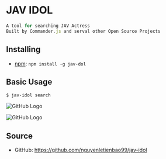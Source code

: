# JAV IDOL

```javascript
A tool for searching JAV Actress
Built by Commander.js and serval other Open Source Projects
```

## Installing

-   [npm](https://www.npmjs.com/package/jav-idol): `npm install -g jav-dol`

## Basic Usage

```
$ jav-idol search
```

![GitHub Logo](https://scontent.fsgn9-1.fna.fbcdn.net/v/t1.15752-9/109948942_1277850135940376_6779546249293240536_n.png?_nc_cat=104&_nc_sid=b96e70&_nc_ohc=8YsB6vvhGDYAX-HFTLY&_nc_ht=scontent.fsgn9-1.fna&oh=fd691258afe732c681febd05e9a5e4f4&oe=5F3F71DB)

![GitHub Logo](https://scontent.fsgn9-1.fna.fbcdn.net/v/t1.15752-9/109844016_733713747419755_26084670745476610_n.png?_nc_cat=105&_nc_sid=b96e70&_nc_ohc=QtjpZcLCZzEAX8ClgyA&_nc_ht=scontent.fsgn9-1.fna&oh=afdfd948bf37ffaa85d365186e7a0d41&oe=5F3FA13D)

## Source

-   GitHub: <https://github.com/nguyenletienbao99/jav-idol>
